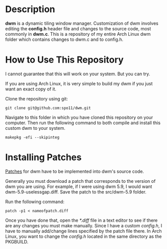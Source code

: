 # Description
**dwm** is a dynamic tiling window manager. Customization of dwm involves editing the __config.h__ header file and changes to the source code, most commonly in __dwm.c__. This is a repository of my entire Arch Linux dwm folder which contains changes to dwm.c and to config.h. 

# How to Use This Repository
I cannot guarantee that this will work on your system. But you can try. 

If you are using Arch Linux, it is very simple to build my dwm if you just want an exact copy of it.

Clone the repository using git: 

```
git clone git@github.com:spo11/dwm.git
```

Navigate to this folder in which you have cloned this repository on your computer. Then run the following command to both compile and install this custom dwm to your system. 

```
makepkg -efi --skipinteg
```

# Installing Patches
[Patches](http://dwm.suckless.org/patches/) for dwm have to be implemented into dwm's source code. 

Generally you must download a patch that corresponds to the version of dwm you are using. For example, if I were using dwm 5.9, I would want dwm-5.9-uselessgap.diff. Save the patch to the src/dwm-5.9 folder. 

Run the following command:
```
patch -p1 < nameofpatch.diff
```
 
Once you have done that, open the _*.diff_ file in a text editor to see if there are any changes you must make manually. Since I have a custom _config.h_, I have to manually add/change lines specified by the patch file there. In Arch Linux, you want to change the _config.h_ located in the same directory as the PKGBUILD. 
